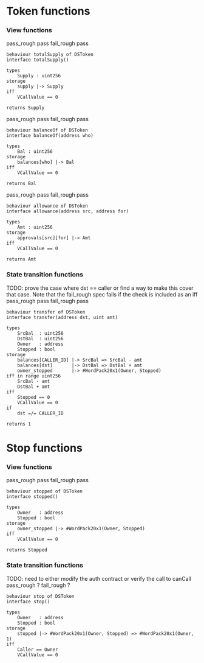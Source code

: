 # Token functions

### View functions

pass\_rough pass
fail\_rough pass
```act
behaviour totalSupply of DSToken
interface totalSupply()

types
    Supply : uint256
storage
    supply |-> Supply
iff
    VCallValue == 0

returns Supply
```

pass\_rough pass
fail\_rough pass
```act
behaviour balanceOf of DSToken
interface balanceOf(address who)

types
    Bal : uint256
storage
    balances[who] |-> Bal
iff
    VCallValue == 0

returns Bal
```

pass\_rough pass
fail\_rough pass
```act
behaviour allowance of DSToken
interface allowance(address src, address for)

types
    Amt : uint256
storage
    approvals[src][for] |-> Amt
iff
    VCallValue == 0

returns Amt
```

### State transition functions

TODO: prove the case where dst == caller or find a way to make this
cover that case. Note that the fail\_rough spec fails if the check
is included as an iff  
pass\_rough pass
fail\_rough pass
```act
behaviour transfer of DSToken
interface transfer(address dst, uint amt)

types
    SrcBal  : uint256
    DstBal  : uint256
    Owner   : address
    Stopped : bool
storage
    balances[CALLER_ID] |-> SrcBal => SrcBal - amt
    balances[dst]       |-> DstBal => DstBal + amt
    owner_stopped       |-> #WordPack20x1(Owner, Stopped)
iff in range uint256
    SrcBal - amt
    DstBal + amt
iff
    Stopped == 0
    VCallValue == 0
if
    dst =/= CALLER_ID

returns 1
```

# Stop functions

### View functions

pass\_rough pass
fail\_rough pass
```act
behaviour stopped of DSToken
interface stopped()

types
    Owner   : address
    Stopped : bool
storage
    owner_stopped |-> #WordPack20x1(Owner, Stopped)
iff
    VCallValue == 0

returns Stopped
```

### State transition functions

TODO: need to either modify the auth contract or verify the call to canCall  
pass\_rough ?
fail\_rough ?
```act
behaviour stop of DSToken
interface stop()

types
    Owner   : address
    Stopped : bool
storage
    stopped |-> #WordPack20x1(Owner, Stopped) => #WordPack20x1(Owner, 1)
iff
    Caller == Owner
    VCallValue == 0
```
